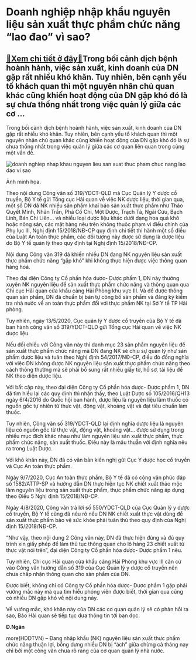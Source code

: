 Doanh nghiệp nhập khẩu nguyên liệu sản xuất thực phẩm chức năng “lao đao” vì sao?
=================================================================================

[:gift:Xem chi tiết ở đây:gift:](https://hddtvn.com/doanh-nghiep-nhap-khau-nguyen-lieu-san-xuat-thuc-pham-chuc-nang-lao-dao-vi-sao/)Trong bối cảnh dịch bệnh hoành hành, việc sản xuất, kinh doanh của DN gặp rất nhiều khó khăn. Tuy nhiên, bên cạnh yếu tố khách quan thì một nguyên nhân chủ quan khác cũng khiến hoạt động của DN gặp khó đó là sự chưa thống nhất trong việc quản lý giữa các cơ …
-------------------------------------------------------------------------------------------------------------------------------------------------------------------------------------------------------------------------------------------------------------------


Trong bối cảnh dịch bệnh hoành hành, việc sản xuất, kinh doanh của DN gặp rất nhiều khó khăn. Tuy nhiên, bên cạnh yếu tố khách quan thì một nguyên nhân chủ quan khác cũng khiến hoạt động của DN gặp khó đó là sự chưa thống nhất trong việc quản lý giữa các cơ quan liên quan trong cùng một vấn đề.





![doanh nghiep nhap khau nguyen lieu san xuat thuc pham chuc nang lao dao vi sao](https://hddtvn.com/wp-content/uploads/2021/01/3629_9D10EFF1-849E-4622-A06B-A4678C044ADE.jpg "Doanh nghiệp nhập khẩu nguyên liệu sản xuất thực phẩm chức năng “lao đao” vì sao?")


Ảnh minh họa.



Theo nội dung Công văn số 319/YDCT-QLD mà Cục Quản lý Y dược cổ truyền, Bộ Y tế gửi Tổng cục Hải quan về việc NK dược liệu, thời gian qua, một số DN đã NK nhiều sản phẩm khai báo sản xuất thực phẩm như Thảo Quyết Minh, Nhân Trần, Phá Cố Chỉ, Một Dược, Trạch Tả, Ngải Cứu, Bạch Linh, Bán Chi Liên… và nhiều loại dược liệu khác dưới dạng hoa quả khô hoặc nông sản, các mặt hàng nêu trên không thuộc phạm vi điều chỉnh của Phụ lục III, Nghị định 15/2018/NĐ-CP quy định chi tiết thi hành một số điều của Luật An toàn thực phẩm, các đối tượng này được sử dụng là dược liệu do Bộ Y tế quản lý theo quy định tại Nghị định 15/2018/NĐ-CP.


Nội dung Công văn 319 đã khiến nhiều DN đang NK nguyên liệu sản xuất thực phẩm chức năng “gặp khó” khi không thực hiện được việc thông quan hàng hoá.


Theo đại diện Công ty Cổ phần hóa dược- Dược phẩm 1, DN này thường xuyên NK nguyên liệu để sản xuất thực phẩm chức năng và thông quan qua Chi cục Hải quan cửa khẩu cảng Hải Phòng khu vực III. Và để được thông quan sản phẩm, DN đã chuẩn bị bản tự công bố sản phẩm và đăng ký kiểm tra nhà nước về an toàn thực phẩm đối với thực phẩm NK tại Sở Y tế TP Hải phòng.


Tuy nhiên, ngày 13/5/2020, Cục quản lý Y dược cổ truyền của Bộ Y tế đã ban hành công văn số 319/YDCT-QLD gửi Tổng cục Hải quan về việc NK dược liệu.


Nếu đối chiếu với Công văn này thì danh mục 23 sản phẩm nguyên liệu để sản xuất thực phẩm chức năng mà DN đang NK sẽ chịu sự quản lý như sản phẩm dược liệu và tuân theo Nghị định 54/2017/NĐ-CP, điều đó đồng nghĩa với việc DN không được NK nguyên liệu sản xuất thực phẩm chức năng theo cách thông thường mà sẽ phải bổ sung rất nhiều giấy tờ, hồ sơ, tài liệu để NK theo diện dược liệu.


Với bất cập này, theo đại diện Công ty Cổ phần hóa dược- Dược phẩm 1, DN đã tìm hiểu lại các quy định thì nhận thấy, theo Luật Dược số 105/2016/QH13 ngày 6/4/2016 do Quốc hội ban hành, dược liệu là nguyên liệu làm thuốc có nguồn gốc tự nhiên từ thực vật, động vật, khoáng vật và đạt tiêu chuẩn làm thuốc.


Tuy nhiên, Công văn số 319/YDCT-QLD lại định nghĩa dược liệu là nguyên liệu có nguồn gốc từ thực vật, động vật, khoáng vật… được sử dụng trong nhiều mục đích khác nhau như làm nguyên liệu sản xuất thực phẩm, thực phẩm chức nâng, sản xuất thuốc. Điều này là mâu thuẫn với định nghĩa nêu ra trong Luật Dược.


Với khó khăn này, DN đã có văn bản kiến nghị gửi Cục Y dược học cổ truyền và Cục An toàn thực phẩm.


Ngày 9/7/2020, Cục An toàn thực phẩm, Bộ Y tế đã có công văn phúc đáp số 1582/ATTP-SP và hướng dẫn DN thực hiện tục NK chiết xuất thảo mộc làm nguyên liệu trong sản xuất thực phẩm, thực phẩm chức năng áp dụng theo Điều 5 Nghị định 15/2018/NĐ-CP.


Ngày 4/8/2020, Công văn trả lời số 550/YDCT-QLD của Cục Quản lý y dược cổ truyền, Bộ Y tế cũng đã nêu rõ nếu DN NK chiết xuất thực vật dùng để sản xuất thực phẩm bảo vệ sức khỏe phải tuân thủ theo quy định của Nghị định 15/2018/NĐ-CP.


“Như vậy, theo nội dung 2 Công văn này, DN đã thực hiện đúng và đủ quy trình xin giấy phép để làm thủ tục thông quan cho lô hàng 23 chiết xuất từ thực vật nói trên”, đại diện Công ty Cổ phần hóa dược- Dược phẩm 1 nêu.


Tuy nhiên, Chi cục Hải quan cửa khẩu cảng Hải Phòng khu vực III căn cứ vào Công văn hướng dẫn số 319 của Cục Quản lý y dược cổ truyền nên chưa chấp nhận thông quan cho sản phẩm của DN.


Được biết, không chỉ có Công ty Cổ phần hóa dược- Dược phẩm 1 gặp phải vướng mắc này mà qua tìm hiểu phóng viên được biết, thời gian qua cũng có nhiều DN gặp khó về nội dung này.


Về vướng mắc, khó khăn này của DN các cơ quan quản lý sẽ có phản hồi ra sao, Báo Hải quan sẽ tiếp tục đưa thông tin tới bạn đọc.




**D.Ngân**



more(HDDTVN) – Đang nhập khẩu (NK) nguyên liệu sản xuất thực phẩm chức năng thuận lợi, bỗng dưng nhiều DN bị “ách” giữa chừng cả tháng nay chỉ bởi một công văn chưa rõ ràng của cơ quan quản lý nhà nước.

